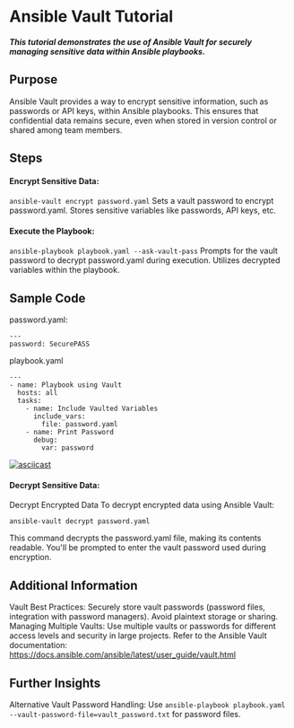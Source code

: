 # Ansible Vault Tutorial 
#####  This tutorial demonstrates the use of Ansible Vault for securely managing sensitive data within Ansible playbooks.

## Purpose
Ansible Vault provides a way to encrypt sensitive information, such as passwords or API keys, within Ansible playbooks. This ensures that confidential data remains secure, even when stored in version control or shared among team members.

## Steps

#### Encrypt Sensitive Data:

```ansible-vault encrypt password.yaml```
Sets a vault password to encrypt password.yaml.
Stores sensitive variables like passwords, API keys, etc.
#### Execute the Playbook:

```ansible-playbook playbook.yaml --ask-vault-pass```
Prompts for the vault password to decrypt password.yaml during execution.
Utilizes decrypted variables within the playbook.
## Sample Code

password.yaml:

```
---
password: SecurePASS
```
playbook.yaml
```
---
- name: Playbook using Vault
  hosts: all
  tasks:
    - name: Include Vaulted Variables
      include_vars:
        file: password.yaml
    - name: Print Password
      debug:
        var: password
```
[![asciicast](https://asciinema.org/a/628772.svg)](https://asciinema.org/a/628772)


#### Decrypt Sensitive Data:
Decrypt Encrypted Data
To decrypt encrypted data using Ansible Vault:
```
ansible-vault decrypt password.yaml
```
This command decrypts the password.yaml file, making its contents readable. You'll be prompted to enter the vault password used during encryption.



## Additional Information

Vault Best Practices:
Securely store vault passwords (password files, integration with password managers).
Avoid plaintext storage or sharing.
Managing Multiple Vaults:
Use multiple vaults or passwords for different access levels and security in large projects.
Refer to the Ansible Vault documentation: https://docs.ansible.com/ansible/latest/user_guide/vault.html
## Further Insights

Alternative Vault Password Handling:
Use `ansible-playbook playbook.yaml --vault-password-file=vault_password.txt` for password files.


